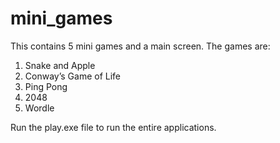 # mini_games

This contains 5 mini games and a main screen. The games are:

1. Snake and Apple
2. Conway’s Game of Life
3. Ping Pong
4. 2048
5. Wordle

Run the play.exe file to run the entire applications.